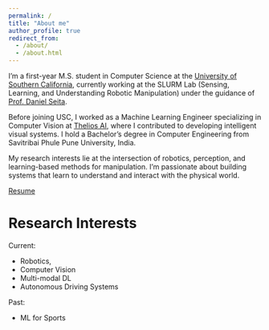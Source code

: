 ```yaml
---
permalink: /
title: "About me"
author_profile: true
redirect_from: 
  - /about/
  - /about.html
---
```


<!-- I am a first year MS student at the [University of Southern California](https://www.cs.usc.edu/). I am currently working at the [SLURM Lab](https://slurm-lab-usc.github.io/) (Sensing, Learning and Understanding Robotic Manipulation) at USC and advised by [Daniel Seita](https://danielseita.github.io/). Previously, I worked at [Thelios AI](https://thelios.ai/) as a Machine Learining Engineer in Computer Vision after completing my Bachelor's in Computer Engg. from Savitribai Phule Pune University, India. -->

I’m a first-year M.S. student in Computer Science at the [University of Southern California](https://www.cs.usc.edu/), currently working at the SLURM Lab (Sensing, Learning, and Understanding Robotic Manipulation) under the guidance of [Prof. Daniel Seita](https://danielseita.github.io/).

Before joining USC, I worked as a Machine Learning Engineer specializing in Computer Vision at [Thelios AI](https://thelios.ai/), where I contributed to developing intelligent visual systems. I hold a Bachelor’s degree in Computer Engineering from Savitribai Phule Pune University, India.

My research interests lie at the intersection of robotics, perception, and learning-based methods for manipulation. I’m passionate about building systems that learn to understand and interact with the physical world.


<a href="https://drive.google.com/file/d/1k9iZBRoCOOwkscYKNdqkJe2WStbOA4BF/view?usp=sharing" target="_blank">Resume</a>

<!-- [Resume](https://drive.google.com/file/d/1eUnsw3Eoywk_cGxmrvQnTDCM8GKSF_dp/view?usp=drive_link) -->

Research Interests
======
Current:
- Robotics, 
- Computer Vision
- Multi-modal DL
- Autonomous Driving Systems

Past:
- ML for Sports

